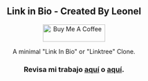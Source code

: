 <p align="center" width="300">
   <h2 align="center">Link in Bio - Created By Leonel</h2>
</p>

<p align="center">
  <span style="width: 8px;"> </span>
  <span style="width: 8px;"> </span>
  <a class = "link" href="https://buymeacoffee.com/byleo" target="_blank">
    <img src="https://cdn.buymeacoffee.com/buttons/v2/default-orange.png" alt="Buy Me A Coffee" 
       style="height: 40px !important;width: 144px !important;">
  </a>
</p>

<p align="center" width="300">
A minimal "Link In Bio" or "Linktree" Clone.
</p>

<h3 align="center">Revisa mi trabajo <a href="https://youtube.com/@createdbyleonel?si=g4_UwmWPhQtFDdmS">aquí</a> o <a href="https://instagram.com/leosantillaan">aquí</a>.</h3>